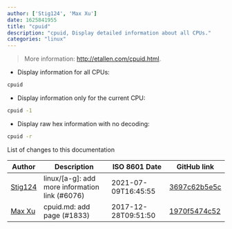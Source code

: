 ```yaml
---
author: ['Stig124', 'Max Xu']
date: 1625841955
title: "cpuid"
description: "cpuid, Display detailed information about all CPUs."
categories: "linux"
---
```

> More information: <http://etallen.com/cpuid.html>.

- Display information for all CPUs:

```bash
cpuid
```

- Display information only for the current CPU:

```bash
cpuid -1
```

- Display raw hex information with no decoding:

```bash
cpuid -r
```
List of changes to this documentation


Author | Description | ISO 8601 Date | GitHub link
------|-----|-----|-----
[Stig124](mailto:stigpro@outlook.fr) | linux/[a-g]: add more information link (#6076) | 2021-07-09T16:45:55 | [3697c62b5e5c](https://github.com/tldr-pages/tldr/commit/3697c62b5e5cd9bae7a99c591cb81d1ddcfbf792)
[Max Xu](mailto:xuhuan@live.cn) | cpuid.md: add page (#1833) | 2017-12-28T09:51:50 | [1970f5474c52](https://github.com/tldr-pages/tldr/commit/1970f5474c52a39a52ed1b4c3457298d84d1b905)

